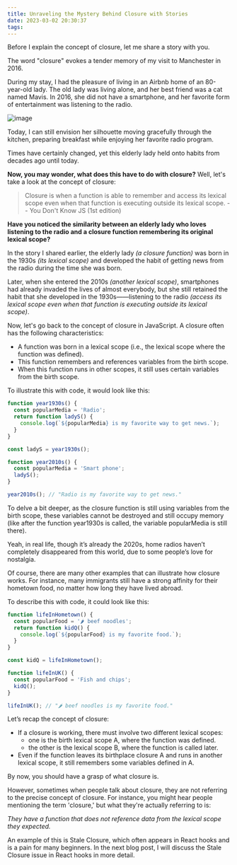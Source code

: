 ```yaml
---
title: Unraveling the Mystery Behind Closure with Stories
date: 2023-03-02 20:30:37
tags:
---
```


Before I explain the concept of closure, let me share a story with you.

The word "closure" evokes a tender memory of my visit to Manchester in 2016.

During my stay, I had the pleasure of living in an Airbnb home of an 80-year-old lady. The old lady was living alone, and her best friend was a cat named Mavis. In 2016, she did not have a smartphone, and her favorite form of entertainment was listening to the radio.

![image](https://user-images.githubusercontent.com/51183663/222784849-cb99ee40-673d-4e0f-a5c9-35bc510b6f62.png)

Today, I can still envision her silhouette moving gracefully through the kitchen, preparing breakfast while enjoying her favorite radio program.

Times have certainly changed, yet this elderly lady held onto habits from decades ago until today. 

**Now, you may wonder, what does this have to do with closure?**
Well, let's take a look at the concept of closure:
> Closure is when a function is able to remember and access its lexical scope even when that function is executing outside its lexical scope.
> -- You Don't Know JS (1st edition)

**Have you noticed the similarity between an elderly lady who loves listening to the radio and a closure function remembering its original lexical scope?**

In the story I shared earlier, the elderly lady *(a closure function)*  was born in the 1930s *(its lexical scope)* and developed the habit of getting news from the radio during the time she was born.

Later, when she entered the 2010s *(another lexical scope)*, smartphones had already invaded the lives of almost everybody, but she still retained the habit that she developed in the 1930s——listening to the radio *(access its lexical scope even when that function is executing outside its lexical scope)*.

Now, let's go back to the concept of closure in JavaScript. A closure often has the following characteristics:
* A function was born in a lexical scope (i.e., the lexical scope where the function was defined).
* This function remembers and references variables from the birth scope.
* When this function runs in other scopes, it still uses certain variables from the birth scope.

To illustrate this with code, it would look like this:
```js
function year1930s() {
  const popularMedia = 'Radio';
  return function ladyS() {
    console.log(`${popularMedia} is my favorite way to get news.`);
  }
}

const ladyS = year1930s();

function year2010s() {
  const popularMedia = 'Smart phone';
  ladyS(); 
}

year2010s(); // "Radio is my favorite way to get news."
```

To delve a bit deeper, as the closure function is still using variables from the birth scope, these variables cannot be destroyed and still occupy memory (like after the function year1930s is called, the variable popularMedia is still there).

Yeah, in real life, though it’s already the 2020s, home radios haven’t completely disappeared from this world, due to some people’s love for nostalgia.

Of course, there are many other examples that can illustrate how closure works. For instance, many immigrants still have a strong affinity for their hometown food, no matter how long they have lived abroad.

To describe this with code, it could look like this:
```js
function lifeInHometown() {
  const popularFood = '🌶️ beef noodles';
  return function kidQ() {
    console.log(`${popularFood} is my favorite food.`);
  }
}

const kidQ = lifeInHometown();

function lifeInUK() {
  const popularFood = 'Fish and chips';
  kidQ();
}

lifeInUK(); // "🌶️ beef noodles is my favorite food."
```

Let’s recap the concept of closure:
- If a closure is working, there must involve two different lexical scopes:
  - one is the birth lexical scope A, where the function was defined.
  - the other is the lexical scope B, where the function is called later.
- Even if the function leaves its birthplace closure A and runs in another lexical scope, it still remembers some variables defined in A.

By now, you should have a grasp of what closure is.

However, sometimes when people talk about closure, they are not referring to the precise concept of closure. For instance, you might hear people mentioning the term 'closure,' but what they're actually referring to is:

*They have a function that does not reference data from the lexical scope they expected.*

An example of this is Stale Closure, which often appears in React hooks and is a pain for many beginners. In the next blog post, I will discuss the Stale Closure issue in React hooks in more detail.
